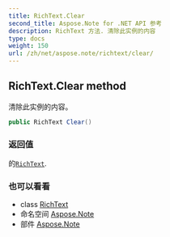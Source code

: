 ```yaml
---
title: RichText.Clear
second_title: Aspose.Note for .NET API 参考
description: RichText 方法. 清除此实例的内容
type: docs
weight: 150
url: /zh/net/aspose.note/richtext/clear/
---
```

## RichText.Clear method

清除此实例的内容。

```csharp
public RichText Clear()
```

### 返回值

的[`RichText`](../).

### 也可以看看

* class [RichText](../)
* 命名空间 [Aspose.Note](../../richtext/)
* 部件 [Aspose.Note](../../../)



